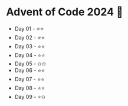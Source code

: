 # Advent of Code 2024 💫

* Day 01 - ⭐️⭐️
* Day 02 - ⭐️⭐️
* Day 03 - ⭐️⭐️
* Day 04 - ⭐️⭐️
* Day 05 - ✩✩
* Day 06 - ⭐️⭐️
* Day 07 - ⭐️⭐️
* Day 08 - ⭐️⭐️
* Day 09 - ⭐️✩
